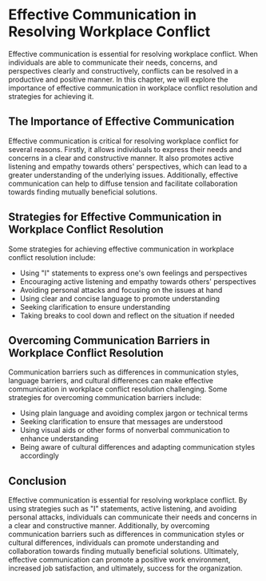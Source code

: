 # Effective Communication in Resolving Workplace Conflict

Effective communication is essential for resolving workplace conflict. When individuals are able to communicate their needs, concerns, and perspectives clearly and constructively, conflicts can be resolved in a productive and positive manner. In this chapter, we will explore the importance of effective communication in workplace conflict resolution and strategies for achieving it.

## The Importance of Effective Communication

Effective communication is critical for resolving workplace conflict for several reasons. Firstly, it allows individuals to express their needs and concerns in a clear and constructive manner. It also promotes active listening and empathy towards others' perspectives, which can lead to a greater understanding of the underlying issues. Additionally, effective communication can help to diffuse tension and facilitate collaboration towards finding mutually beneficial solutions.

## Strategies for Effective Communication in Workplace Conflict Resolution

Some strategies for achieving effective communication in workplace conflict resolution include:

- Using "I" statements to express one's own feelings and perspectives
- Encouraging active listening and empathy towards others' perspectives
- Avoiding personal attacks and focusing on the issues at hand
- Using clear and concise language to promote understanding
- Seeking clarification to ensure understanding
- Taking breaks to cool down and reflect on the situation if needed

## Overcoming Communication Barriers in Workplace Conflict Resolution

Communication barriers such as differences in communication styles, language barriers, and cultural differences can make effective communication in workplace conflict resolution challenging. Some strategies for overcoming communication barriers include:

- Using plain language and avoiding complex jargon or technical terms
- Seeking clarification to ensure that messages are understood
- Using visual aids or other forms of nonverbal communication to enhance understanding
- Being aware of cultural differences and adapting communication styles accordingly

## Conclusion

Effective communication is essential for resolving workplace conflict. By using strategies such as "I" statements, active listening, and avoiding personal attacks, individuals can communicate their needs and concerns in a clear and constructive manner. Additionally, by overcoming communication barriers such as differences in communication styles or cultural differences, individuals can promote understanding and collaboration towards finding mutually beneficial solutions. Ultimately, effective communication can promote a positive work environment, increased job satisfaction, and ultimately, success for the organization.
